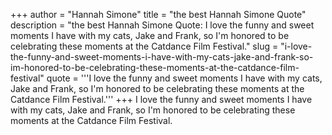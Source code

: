 +++
author = "Hannah Simone"
title = "the best Hannah Simone Quote"
description = "the best Hannah Simone Quote: I love the funny and sweet moments I have with my cats, Jake and Frank, so I'm honored to be celebrating these moments at the Catdance Film Festival."
slug = "i-love-the-funny-and-sweet-moments-i-have-with-my-cats-jake-and-frank-so-im-honored-to-be-celebrating-these-moments-at-the-catdance-film-festival"
quote = '''I love the funny and sweet moments I have with my cats, Jake and Frank, so I'm honored to be celebrating these moments at the Catdance Film Festival.'''
+++
I love the funny and sweet moments I have with my cats, Jake and Frank, so I'm honored to be celebrating these moments at the Catdance Film Festival.
